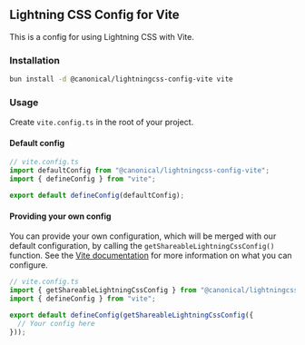 ## Lightning CSS Config for Vite

This is a config for using Lightning CSS with Vite.

### Installation

```bash
bun install -d @canonical/lightningcss-config-vite vite
```

### Usage
Create `vite.config.ts` in the root of your project.

#### Default config
```typescript
// vite.config.ts
import defaultConfig from "@canonical/lightningcss-config-vite";
import { defineConfig } from "vite";

export default defineConfig(defaultConfig);
```
    
#### Providing your own config
You can provide your own configuration, which will be merged with our default configuration, by calling the `getShareableLightningCssConfig()` function.
See the [Vite documentation](https://vitejs.dev/config/) for more information on what you can configure.

```typescript
// vite.config.ts
import { getShareableLightningCssConfig } from "@canonical/lightningcss-config-vite";
import { defineConfig } from "vite";

export default defineConfig(getShareableLightningCssConfig({
  // Your config here
}));
```